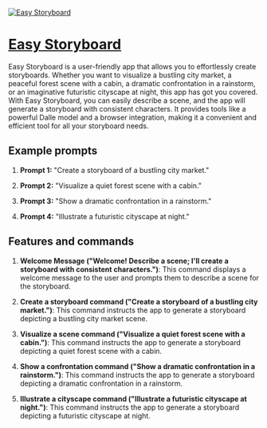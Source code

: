 [![Easy Storyboard](https://files.oaiusercontent.com/file-avHU3Ow6GTVbLJ1NeY9DgwIq?se=2123-10-17T22%3A24%3A33Z&sp=r&sv=2021-08-06&sr=b&rscc=max-age%3D31536000%2C%20immutable&rscd=attachment%3B%20filename%3D55572e3f-0714-4c3d-9df2-c6a977c4aef5.png&sig=3HeB5MbVR3pOEoS25yfGlTkzjmmiGCpqk6OXVDjRNp0%3D)](https://chat.openai.com/g/g-k5ulWmJrW-easy-storyboard)

# [Easy Storyboard](https://chat.openai.com/g/g-k5ulWmJrW-easy-storyboard)

Easy Storyboard is a user-friendly app that allows you to effortlessly create storyboards. Whether you want to visualize a bustling city market, a peaceful forest scene with a cabin, a dramatic confrontation in a rainstorm, or an imaginative futuristic cityscape at night, this app has got you covered. With Easy Storyboard, you can easily describe a scene, and the app will generate a storyboard with consistent characters. It provides tools like a powerful Dalle model and a browser integration, making it a convenient and efficient tool for all your storyboard needs.

## Example prompts

1. **Prompt 1:** "Create a storyboard of a bustling city market."

2. **Prompt 2:** "Visualize a quiet forest scene with a cabin."

3. **Prompt 3:** "Show a dramatic confrontation in a rainstorm."

4. **Prompt 4:** "Illustrate a futuristic cityscape at night."

## Features and commands

1. **Welcome Message ("Welcome! Describe a scene; I'll create a storyboard with consistent characters.")**: This command displays a welcome message to the user and prompts them to describe a scene for the storyboard.

2. **Create a storyboard command ("Create a storyboard of a bustling city market.")**: This command instructs the app to generate a storyboard depicting a bustling city market scene.

3. **Visualize a scene command ("Visualize a quiet forest scene with a cabin.")**: This command instructs the app to generate a storyboard depicting a quiet forest scene with a cabin.

4. **Show a confrontation command ("Show a dramatic confrontation in a rainstorm.")**: This command instructs the app to generate a storyboard depicting a dramatic confrontation in a rainstorm.

5. **Illustrate a cityscape command ("Illustrate a futuristic cityscape at night.")**: This command instructs the app to generate a storyboard depicting a futuristic cityscape at night.